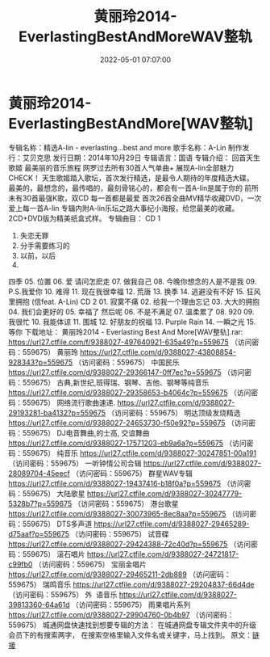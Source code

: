 ﻿---
title: 黄丽玲2014-EverlastingBestAndMoreWAV整轨
date: 2022-05-01 07:07:00
categories: WAV车载音乐、镜像
tags: 华语中文
---
# 黄丽玲2014-EverlastingBestAndMore[WAV整轨]

专辑名称：精选A-lin -
everlasting...best and more
歌手名称：A-Lin
制作发行：艾贝克思
发行日期：2014年10月29日
专辑语言：国语
专辑介绍：
回首天生歌姬
最美丽的音乐旅程
网罗过去所有30首人气单曲+
展现A-lin全部魅力
CHECK！
天生歌姬踏入歌坛，首次发行精选，是最令人期待的年度精选大碟。
最美的，最想念的，最传唱的，最刻骨铭心的，都会有一首A-lin是属于你的
前所未有30首最强K歌，双CD
每一首都是最爱
首次26首全曲MV精华收藏DVD，一次爱上每一首A-lin
专辑内附A-lin乐坛之路大事纪小海报，给您最美的收藏。
2CD+DVD版为精美纸盒式样。
专辑曲目：
CD
1
01. 失恋无罪
02. 分手需要练习的
03. 以前，以后
04.
四季
05.
位置
06. 爱 请问怎麽走
07.
做我自己
08.
今晚你想念的人是不是我
09. P.S.我爱你
10. 难得
11.
现在我很幸福
12.
荒唐
13.
换季
14. 逃避没有不好
15. 狂风里拥抱 (信feat.
A-Lin)
CD
2
01.
寂寞不痛
02.
给我一个理由忘记
03.
大大的拥抱
04.
我们会更好的
05. 幸福了
然后呢
06.
不是不满足
07.
温柔累了
08.
920
09. 我很忙
10. 我能体谅
11.
围城
12.
好朋友的祝福
13. Purple
Rain
14.
一瞬之光
15. 等你
下载地址：
黄丽玲2014 - Everlasting Best And
More[WAV整轨].rar: https://url27.ctfile.com/f/9388027-497640921-635a49?p=559675
（访问密码：559675）
黄丽玲
https://url27.ctfile.com/d/9388027-43808854-928343?p=559675
（访问密码：559675）
中国民乐
https://url27.ctfile.com/d/9388027-29366147-0ff7ec?p=559675
（访问密码：559675）
古典,新世纪,班得瑞、钢琴、吉他、钢琴等纯音乐
https://url27.ctfile.com/d/9388027-29358653-b4064c?p=559675
（访问密码：559675）
网络流行歌曲速递.
https://url27.ctfile.com/d/9388027-29193281-ba4132?p=559675
（访问密码：559675）
明达顶级发烧精选
https://url27.ctfile.com/d/9388027-24653730-f50e92?p=559675
（访问密码：559675）
DJ电音舞曲,的士高, 交谊舞曲
https://url27.ctfile.com/d/9388027-17571203-eb9a6a?p=559675
（访问密码：559675）
纯音乐
https://url27.ctfile.com/d/9388027-30247851-00a191
（访问密码：559675）
一听钟情公司合辑
https://url27.ctfile.com/d/9388027-28089704-45eecf
（访问密码：559675）
群星WAV专辑
https://url27.ctfile.com/d/9388027-19437416-b18f0a?p=559675
（访问密码：559675）
大陆歌星
https://url27.ctfile.com/d/9388027-30247779-5328b7?p=559675
（访问密码：559675）
港台歌星
https://url27.ctfile.com/d/9388027-30073965-8ec8aa?p=559675
（访问密码：559675）
DTS多声道
https://url27.ctfile.com/d/9388027-29465289-d75aaf?p=559675
（访问密码：559675）
试音碟
https://url27.ctfile.com/d/9388027-29424388-72c40d?p=559675
（访问密码：559675）
滚石唱片
https://url27.ctfile.com/d/9388027-24721817-c99fb0
（访问密码：559675）
宝丽金唱片
https://url27.ctfile.com/d/9388027-29465211-2db889
（访问密码：559675）
瑞鸣音乐
https://url27.ctfile.com/d/9388027-29204837-66d4de
（访问密码：559675）
外  语音乐
https://url27.ctfile.com/d/9388027-39813360-64a61d
（访问密码：559675）
雨果唱片系列
https://url27.ctfile.com/d/9388027-29904760-0b4b97
（访问密码：559675）
城通网盘快速找到想要专辑的方法：
在城通网盘专辑文件夹中的升级会员下的有搜索两字，
在搜索空格里输入文件名或关键字，马上找到。
原文：[链接](https://blog.sina.com.cn/s/blog_1647c7e7601030wyx.html)